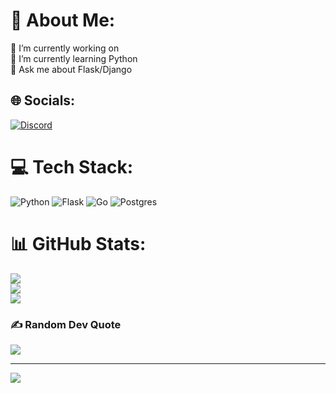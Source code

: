 # 💫 About Me:
🔭 I’m currently working on<br>🌱 I’m currently learning Python<br>💬 Ask me about Flask/Django


## 🌐 Socials:
[![Discord](https://img.shields.io/badge/Discord-%237289DA.svg?logo=discord&logoColor=white)](https://discord.gg/repture) 

# 💻 Tech Stack:
![Python](https://img.shields.io/badge/python-3670A0?style=for-the-badge&logo=python&logoColor=ffdd54) ![Flask](https://img.shields.io/badge/flask-%23000.svg?style=for-the-badge&logo=flask&logoColor=white) ![Go](https://img.shields.io/badge/go-%2300ADD8.svg?style=for-the-badge&logo=go&logoColor=white) ![Postgres](https://img.shields.io/badge/postgres-%23316192.svg?style=for-the-badge&logo=postgresql&logoColor=white)
# 📊 GitHub Stats:
![](https://github-readme-stats.vercel.app/api?username=spectra-dev17&theme=tokyonight&hide_border=true&include_all_commits=false&count_private=false)<br/>
![](https://github-readme-streak-stats.herokuapp.com/?user=spectra-dev17&theme=tokyonight&hide_border=true)<br/>
![](https://github-readme-stats.vercel.app/api/top-langs/?username=spectra-dev17&theme=tokyonight&hide_border=true&include_all_commits=false&count_private=false&layout=compact)

### ✍️ Random Dev Quote
![](https://quotes-github-readme.vercel.app/api?type=horizontal&theme=radical)

---
[![](https://visitcount.itsvg.in/api?id=spectra-dev17&icon=0&color=0)](https://visitcount.itsvg.in)

<!-- Proudly created with GPRM ( https://gprm.itsvg.in ) -->
